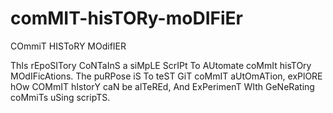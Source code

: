 # comMIT-hisTORy-moDIFiEr
COmmiT HISToRY MOdifIER

ThIs rEpoSITory CoNTaInS a siMpLE ScrIPt To AUtomate coMmIt hisTOry MOdIFicAtions. The puRPose iS To teST GiT coMmIT aUtOmATion, exPlORE hOw COMmIT hIstorY caN be alTeREd, And ExPerimenT WIth GeNeRating coMmiTs uSing scripTS.

